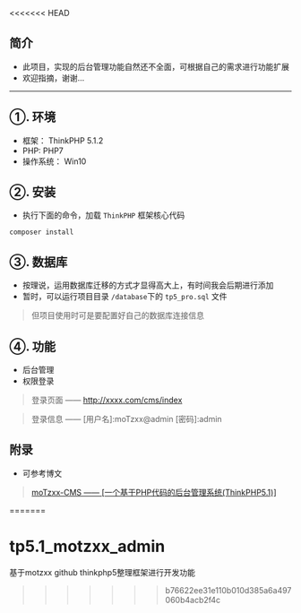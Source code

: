 <<<<<<< HEAD
## 简介

- 此项目，实现的后台管理功能自然还不全面，可根据自己的需求进行功能扩展
- 欢迎指摘，谢谢...
-------------------------------------------------
## ①. 环境

- 框架： ThinkPHP 5.1.2
- PHP:  PHP7
- 操作系统： Win10

## ②. 安装

- 执行下面的命令，加载 `ThinkPHP` 框架核心代码

```
composer install
```

## ③. 数据库

- 按理说，运用数据库迁移的方式才显得高大上，有时间我会后期进行添加
- 暂时，可以运行项目目录 `/database`下的 `tp5_pro.sql` 文件

> 但项目使用时可是要配置好自己的数据库连接信息

## ④. 功能
- 后台管理
- 权限登录
> 登录页面 —— http://xxxx.com/cms/index

> 登录信息 —— [用户名]:moTzxx@admin [密码]:admin 

## 附录

- 可参考博文
 > [moTzxx-CMS —— [一个基于PHP代码的后台管理系统(ThinkPHP5.1)]](http://blog.csdn.net/u011415782/article/details/79307673)
 
 
 
 
 
 
 
=======
# tp5.1_motzxx_admin
基于motzxx github thinkphp5整理框架进行开发功能
>>>>>>> b76622ee31e110b010d385a6a497060b4acb2f4c

